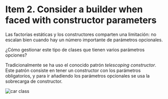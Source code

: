 # Item 2. Consider a builder when faced with constructor parameters

Las factorias estáticas y los constructores comparten una limitación: no escalan bien cuando hay un número importante de parámetros opcionales. 

¿Cómo gestionar este tipo de clases que tienen varios parámetros opciones?

Tradicionalmente se ha uso el conocido patrón *telescoping constructor*. Este patrón consiste en tener un constructor con los parámetros obligatorios, y para ir añadiendo los parámetros opcionales se usa la sobrecarga de constructor. 

![car class](https://github.com/adrG2/java-notes-spanish/blob/master/effective-java-notes/code/1.Creating%20and%20destroying%20objects/Item2/car.png)